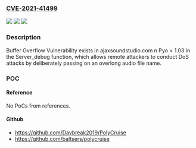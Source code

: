 ### [CVE-2021-41499](https://cve.mitre.org/cgi-bin/cvename.cgi?name=CVE-2021-41499)
![](https://img.shields.io/static/v1?label=Product&message=n%2Fa&color=blue)
![](https://img.shields.io/static/v1?label=Version&message=n%2Fa&color=blue)
![](https://img.shields.io/static/v1?label=Vulnerability&message=n%2Fa&color=brighgreen)

### Description

Buffer Overflow Vulnerability exists in ajaxsoundstudio.com n Pyo < 1.03 in the Server_debug function, which allows remote attackers to conduct DoS attacks by deliberately passing on an overlong audio file name.

### POC

#### Reference
No PoCs from references.

#### Github
- https://github.com/Daybreak2019/PolyCruise
- https://github.com/baltsers/polycruise

